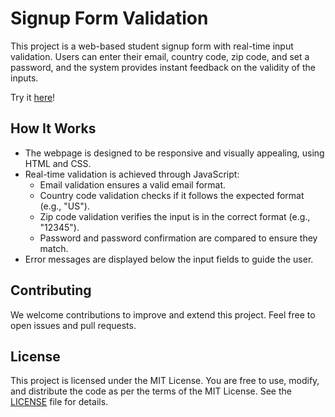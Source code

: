 # Signup Form Validation

This project is a web-based student signup form with real-time input validation. Users can enter their email, country code, zip code, and set a password, and the system provides instant feedback on the validity of the inputs.

Try it [here](https://jaizzer.github.io/form-validation/)!

## How It Works

-   The webpage is designed to be responsive and visually appealing, using HTML and CSS.
-   Real-time validation is achieved through JavaScript:
    -   Email validation ensures a valid email format.
    -   Country code validation checks if it follows the expected format (e.g., "US").
    -   Zip code validation verifies the input is in the correct format (e.g., "12345").
    -   Password and password confirmation are compared to ensure they match.
-   Error messages are displayed below the input fields to guide the user.

## Contributing

We welcome contributions to improve and extend this project. Feel free to open issues and pull requests.

## License

This project is licensed under the MIT License. You are free to use, modify, and distribute the code as per the terms of the MIT License. See the [LICENSE](LICENSE) file for details.
